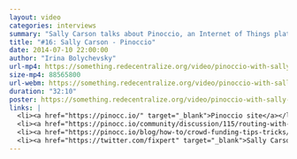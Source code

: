 ```yaml
---
layout: video
categories: interviews
summary: "Sally Carson talks about Pinoccio, an Internet of Things platform which uses mesh networking. How can it be made easy to use? Can we build a decentralized global sensor network?"
title: "#16: Sally Carson - Pinoccio"
date: 2014-07-10 22:00:00
author: "Irina Bolychevsky"
url-mp4: https://something.redecentralize.org/video/pinoccio-with-sally-carson.mp4
size-mp4: 88565800
url-webm: https://something.redecentralize.org/video/pinoccio-with-sally-carson.webm
duration: "32:10"
poster: https://something.redecentralize.org/video/pinoccio-with-sally-carson.jpg
links: |
  <li><a href="https://pinocc.io/" target="_blank">Pinoccio site</a></li>
  <li><a href="https://pinocc.io/community/discussion/115/routing-with-lightweight-mesh/p1" target="_blank">Lightweight Mesh Routing</a></li>
  <li><a href="https://pinocc.io/blog/how-to/crowd-funding-tips-tricks/" target="_blank">Crowd-funding Survival Guide</a></li>
  <li><a href="https://twitter.com/fixpert" target="_blank">Sally Carson's Twitter</a></li>
---
```

